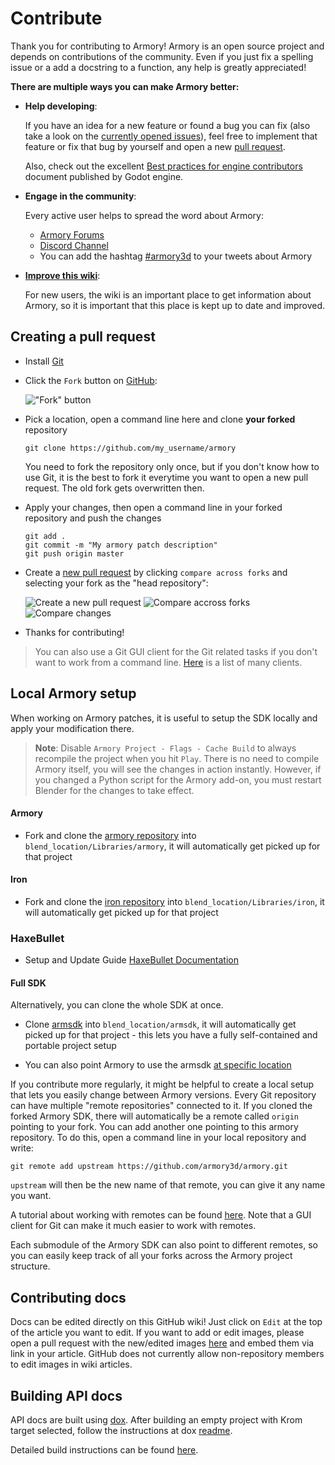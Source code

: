 # Contribute

Thank you for contributing to Armory! Armory is an open source project and depends on contributions of the community. Even if you just fix a spelling issue or a add a docstring to a function, any help is greatly appreciated!

**There are multiple ways you can make Armory better:**
- **Help developing**:

  If you have an idea for a new feature or found a bug you can fix (also take a look on the [currently opened issues](https://github.com/armory3d/armory/issues?q=is%3Aopen+is%3Aissue)), feel free to implement that feature or fix that bug by yourself and open a new [pull request](#creating-a-pull-request).

  Also, check out the excellent [Best practices for engine contributors](https://docs.godotengine.org/en/stable/community/contributing/best_practices_for_engine_contributors.html) document published by Godot engine.
- **Engage in the community**:

  Every active user helps to spread the word about Armory:
  - [Armory Forums](https://forums.armory3d.org/)
  - [Discord Channel](https://discordapp.com/invite/axq6qWV)
  - You can add the hashtag [#armory3d](https://twitter.com/hashtag/armory3d) to your tweets about Armory
- **[Improve this wiki](#contributing-docs)**:
  
  For new users, the wiki is an important place to get information about Armory, so it is important that this place is kept up to date and improved.


## Creating a pull request

- Install [Git](https://git-scm.com/download/win)
- Click the `Fork` button on [GitHub](https://github.com/armory3d/armory):

  !["Fork" button](https://github.com/armory3d/armory_wiki_images/raw/master/dev/contribute/fork_button.jpg)
- Pick a location, open a command line here and clone **your forked** repository
  ```batch
  git clone https://github.com/my_username/armory
  ```
  You need to fork the repository only once, but if you don't know how to use Git, it is the best to fork it everytime you want to open a new pull request. The old fork gets overwritten then.

- Apply your changes, then open a command line in your forked repository and push the changes
  ```batch
  git add .
  git commit -m "My armory patch description"
  git push origin master
  ```
- Create a [new pull request](https://github.com/armory3d/armory/compare?expand=1) by clicking `compare across forks` and selecting your fork as the "head repository":

  ![Create a new pull request](https://github.com/armory3d/armory_wiki_images/raw/master/dev/contribute/new_pull_request.jpg)
  ![Compare accross forks](https://github.com/armory3d/armory_wiki_images/raw/master/dev/contribute/compare_across_forks.jpg)
  ![Compare changes](https://github.com/armory3d/armory_wiki_images/raw/master/dev/contribute/compare_changes.jpg)

- Thanks for contributing!

> You can also use a Git GUI client for the Git related tasks if you don't want to work from a command line. [Here](https://git-scm.com/downloads/guis) is a list of many clients.

## Local Armory setup

When working on Armory patches, it is useful to setup the SDK locally and apply your modification there.

> **Note**: Disable `Armory Project - Flags - Cache Build` to always recompile the project when you hit `Play`. There is no need to compile Armory itself, you will see the changes in action instantly. However, if you changed a Python script for the Armory add-on, you must restart Blender for the changes to take effect. 

#### Armory

- Fork and clone the [armory repository](https://github.com/armory3d/armory) into `blend_location/Libraries/armory`, it will automatically get picked up for that project

#### Iron

- Fork and clone the [iron repository](https://github.com/armory3d/iron) into `blend_location/Libraries/iron`, it will automatically get picked up for that project

### HaxeBullet

- Setup and Update Guide [HaxeBullet Documentation](haxebullet)

#### Full SDK

Alternatively, you can clone the whole SDK at once.

- Clone [armsdk](https://github.com/armory3d/armsdk) into `blend_location/armsdk`, it will automatically get picked up for that project - this lets you have a fully self-contained and portable project setup

- You can also point Armory to use the armsdk [at specific location](gitversion?id=manual-clone)

If you contribute more regularly, it might be helpful to create a local setup that lets you easily change between Armory versions. Every Git repository can have multiple "remote repositories" connected to it.
If you cloned the forked Armory SDK, there will automatically be a remote called `origin` pointing to your fork. You can add another one pointing to this armory repository. To do this, open a command line in your local repository and write:
```batch
git remote add upstream https://github.com/armory3d/armory.git
```
`upstream` will then be the new name of that remote, you can give it any name you want.

A tutorial about working with remotes can be found [here](https://git-scm.com/book/en/v2/Git-Basics-Working-with-Remotes). Note that a GUI client for Git can make it much easier to work with remotes.

Each submodule of the Armory SDK can also point to different remotes, so you can easily keep track of all your forks across the Armory project structure.

## Contributing docs

Docs can be edited directly on this GitHub wiki! Just click on `Edit` at the top of the article you want to edit. If you want to add or edit images, please open a pull request with the new/edited images [here](https://github.com/armory3d/armory_wiki_images) and embed them via link in your article. GitHub does not currently allow non-repository members to edit images in wiki articles.

## Building API docs

API docs are built using [dox](https://github.com/HaxeFoundation/dox). After building an empty project with Krom target selected, follow the instructions at dox [readme](https://github.com/HaxeFoundation/dox#usage).

Detailed build instructions can be found [here](https://github.com/armory3d/armsdk/tree/master/api).
